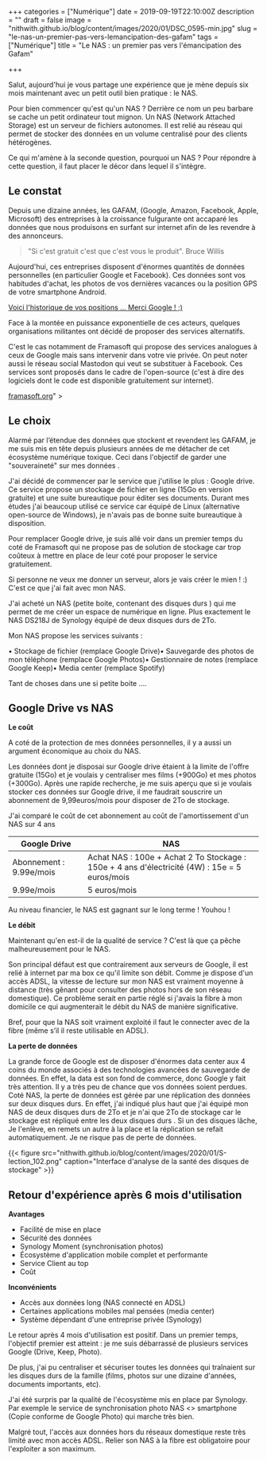+++
categories = ["Numérique"]
date = 2019-09-19T22:10:00Z
description = ""
draft = false
image = "nithwith.github.io/blog/content/images/2020/01/DSC_0595-min.jpg"
slug = "le-nas-un-premier-pas-vers-lemancipation-des-gafam"
tags = ["Numérique"]
title = "Le NAS :  un premier pas vers l'émancipation des Gafam"

+++


Salut, aujourd'hui je vous partage une expérience que je mène depuis six mois maintenant avec un petit outil bien pratique : le NAS.

Pour bien commencer qu'est qu'un NAS ?  Derrière ce nom un peu barbare se cache un petit ordinateur tout mignon. Un NAS (Network Attached Storage) est un serveur de fichiers autonomes. Il est relié au réseau qui permet de stocker des données en un volume centralisé pour des clients hétérogènes.

Ce qui m'amène à la seconde question, pourquoi un NAS ? Pour répondre à  cette question, il faut placer le décor dans lequel il s'intègre.

## Le constat

Depuis une dizaine années, les GAFAM, (Google, Amazon, Facebook, Apple, Microsoft) des entreprises à la croissance fulgurante ont accaparé les données que nous produisons en surfant sur internet afin de les revendre à des annonceurs.

> "Si c'est gratuit c'est que c'est vous le produit". Bruce Willis

Aujourd'hui, ces entreprises disposent d'énormes quantités de données personnelles (en particulier Google et Facebook). Ces données sont vos habitudes d'achat, les photos de vos dernières vacances ou la position GPS de  votre smartphone Android.

[Voici l'historique de vos positions ... Merci Google !    ;)](https://www.google.fr/maps/timeline?pb)

Face à la montée en puissance exponentielle de ces acteurs, quelques organisations militantes ont décidé de proposer des services alternatifs.

C'est le cas notamment de Framasoft qui propose des services analogues à ceux de Google mais sans intervenir dans votre vie privée. On peut noter aussi le réseau social Mastodon qui veut se substituer à Facebook. Ces services sont proposés dans le cadre de l'open-source (c'est à dire des logiciels dont le code est disponible gratuitement sur internet).

 <a href="nithwith.github.io/blog/le-nas-un-premier-pas-vers-lemancipation-des-gafam/framasoft.org">framasoft.org</a>" >

## Le choix

Alarmé par l’étendue  des données que stockent et revendent les GAFAM,  je me suis mis en tête depuis plusieurs années de me détacher de cet écosystème numérique toxique. Ceci dans l'objectif de garder une "souveraineté" sur mes données .

J'ai décidé de commencer par le service que j'utilise le plus : Google drive. Ce service propose un stockage de fichier en ligne (15Go en version gratuite) et une suite bureautique pour éditer ses documents. Durant mes études j'ai beaucoup utilisé ce service car équipé de Linux (alternative open-source de Windows), je n'avais pas de bonne suite bureautique à disposition.

Pour remplacer Google drive, je suis allé voir dans un premier temps du coté de Framasoft qui ne propose pas de solution de stockage car trop coûteux à mettre en place de leur coté pour proposer le service gratuitement.

Si personne ne veux me donner un serveur, alors je vais créer le mien ! :) C'est ce que j'ai fait  avec mon NAS.

J'ai acheté un NAS (petite boite, contenant des disques durs ) qui me permet de me créer un espace de numérique en ligne. Plus exactement le NAS DS218J de Synology équipé de deux disques durs  de 2To.

Mon NAS propose les services suivants  :

• Stockage de fichier (remplace Google Drive)• Sauvegarde des photos de mon téléphone (remplace Google Photos)• Gestionnaire de notes (remplace Google Keep)• Media center (remplace Spotify)

Tant de choses dans une si petite boite ....

## Google Drive vs NAS



**Le coût**

A coté de la protection de mes données personnelles, il y a aussi un argument économique au choix du NAS.

Les données dont je disposai sur Google drive étaient à la limite de l'offre gratuite (15Go) et je voulais y centraliser mes films (+900Go)  et mes photos (+300Go). Après une rapide recherche, je me suis aperçu que si je voulais stocker ces données sur Google drive, il me faudrait souscrire un abonnement de  9,99euros/mois pour disposer de 2To de stockage.

J'ai comparé le coût de cet abonnement au coût de l'amortissement d'un NAS sur 4 ans

|  Google Drive |  NAS |
|---|---|
| Abonnement : 9.99e/mois  | Achat NAS : 100e + Achat 2 To Stockage : 150e + 4 ans d'électricité (4W) : 15e = 5 euros/mois |
| 9.99e/mois | 5 euros/mois |

Au niveau financier, le NAS est gagnant sur le long terme  ! Youhou !

**Le débit**

Maintenant qu'en est-il de la qualité de service ? C'est là que ça pêche malheureusement pour le NAS.

Son principal défaut est que contrairement aux serveurs de Google, il est relié à internet par ma box ce qu'il limite son débit. Comme je dispose d'un accès ADSL, la vitesse de lecture sur mon NAS est vraiment moyenne à distance (très gênant pour consulter des photos hors de son réseau domestique). Ce problème serait en partie  réglé si j'avais la fibre à mon domicile ce qui augmenterait le débit du NAS de manière significative.

Bref, pour que la NAS soit vraiment exploité il faut le connecter avec de la fibre (même s’il il reste utilisable en ADSL).

**La perte de données**

La grande force de Google est de disposer d'énormes data center aux 4 coins du monde associés à des technologies avancées de sauvegarde de données. En effet, la data est son fond de commerce, donc Google y fait très attention. Il y a très peu de chance que vos données soient perdues. Coté NAS, la perte de données est gérée par une réplication des données sur deux disques durs.  En effet, j'ai indiqué  plus haut que j'ai équipé mon NAS de deux disques durs de 2To et je n'ai que 2To de stockage car le stockage est répliqué entre les deux disques  durs . Si un des disques lâche, Je l'enlève, en remets  un autre à la place et la réplication se refait automatiquement. Je ne risque pas de perte de données.

{{< figure src="nithwith.github.io/blog/content/images/2020/01/S-lection_102.png" caption="Interface d'analyse de la santé des disques de stockage" >}}



## Retour d'expérience après 6 mois d'utilisation



**Avantages**
- Facilité de mise en place
- Sécurité des données
- Synology Moment (synchronisation photos)
- Écosystème d'application mobile complet et performante
- Service Client au top
-  Coût

**Inconvénients**
-   Accès aux données long (NAS connecté en ADSL)
-   Certaines applications mobiles mal pensées  (media center)
-   Système dépendant d'une entreprise privée (Synology)



Le retour après 4 mois d'utilisation est positif. Dans un premier temps, l'objectif premier est atteint : je me suis débarrassé de plusieurs services Google (Drive, Keep, Photo).

De plus, j'ai pu centraliser et sécuriser toutes les données qui traînaient sur les disques durs de la famille (films, photos sur une dizaine d'années, documents importants, etc).

J'ai été surpris par la qualité de l'écosystème mis en place par Synology. Par exemple le service de synchronisation photo NAS <> smartphone (Copie conforme de Google Photo) qui marche très bien.

Malgré  tout, l'accès aux données hors du réseaux domestique reste très limité avec mon accès ADSL. Relier son NAS à la fibre est obligatoire pour l'exploiter a son maximum.

